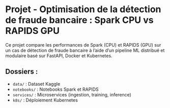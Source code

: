 # Projet - Optimisation de la détection de fraude bancaire : Spark CPU vs RAPIDS GPU

Ce projet compare les performances de Spark (CPU) et RAPIDS (GPU) sur un cas de détection de fraude bancaire à l’aide d’un pipeline ML distribué et modulaire basé sur FastAPI, Docker et Kubernetes.

## Dossiers :
- `data/` : Dataset Kaggle
- `notebooks/` : Notebooks Spark et RAPIDS
- `services/` : Microservices (ingestion, training, inference)
- `k8s/` : Déploiement Kubernetes
